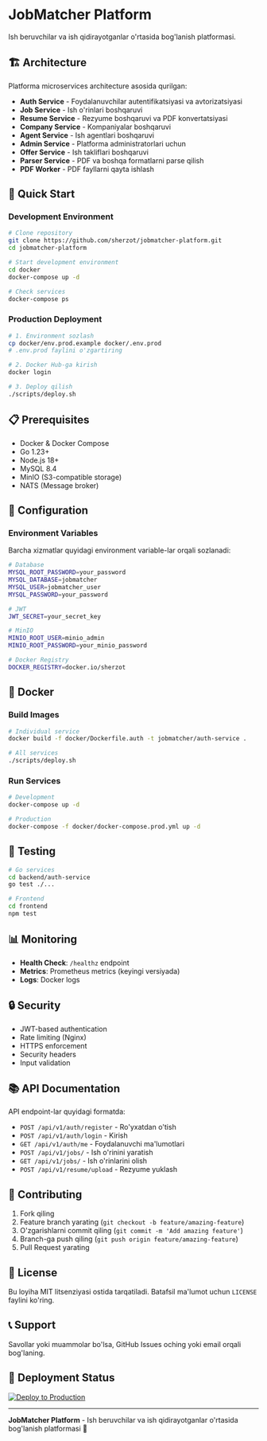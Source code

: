 # JobMatcher Platform

Ish beruvchilar va ish qidirayotganlar o'rtasida bog'lanish platformasi.

## 🏗️ Architecture

Platforma microservices architecture asosida qurilgan:

- **Auth Service** - Foydalanuvchilar autentifikatsiyasi va avtorizatsiyasi
- **Job Service** - Ish o'rinlari boshqaruvi
- **Resume Service** - Rezyume boshqaruvi va PDF konvertatsiyasi
- **Company Service** - Kompaniyalar boshqaruvi
- **Agent Service** - Ish agentlari boshqaruvi
- **Admin Service** - Platforma administratorlari uchun
- **Offer Service** - Ish takliflari boshqaruvi
- **Parser Service** - PDF va boshqa formatlarni parse qilish
- **PDF Worker** - PDF fayllarni qayta ishlash

## 🚀 Quick Start

### Development Environment

```bash
# Clone repository
git clone https://github.com/sherzot/jobmatcher-platform.git
cd jobmatcher-platform

# Start development environment
cd docker
docker-compose up -d

# Check services
docker-compose ps
```

### Production Deployment

```bash
# 1. Environment sozlash
cp docker/env.prod.example docker/.env.prod
# .env.prod faylini o'zgartiring

# 2. Docker Hub-ga kirish
docker login

# 3. Deploy qilish
./scripts/deploy.sh
```

## 📋 Prerequisites

- Docker & Docker Compose
- Go 1.23+
- Node.js 18+
- MySQL 8.4
- MinIO (S3-compatible storage)
- NATS (Message broker)

## 🔧 Configuration

### Environment Variables

Barcha xizmatlar quyidagi environment variable-lar orqali sozlanadi:

```bash
# Database
MYSQL_ROOT_PASSWORD=your_password
MYSQL_DATABASE=jobmatcher
MYSQL_USER=jobmatcher_user
MYSQL_PASSWORD=your_password

# JWT
JWT_SECRET=your_secret_key

# MinIO
MINIO_ROOT_USER=minio_admin
MINIO_ROOT_PASSWORD=your_minio_password

# Docker Registry
DOCKER_REGISTRY=docker.io/sherzot
```

## 🐳 Docker

### Build Images

```bash
# Individual service
docker build -f docker/Dockerfile.auth -t jobmatcher/auth-service .

# All services
./scripts/deploy.sh
```

### Run Services

```bash
# Development
docker-compose up -d

# Production
docker-compose -f docker/docker-compose.prod.yml up -d
```

## 🧪 Testing

```bash
# Go services
cd backend/auth-service
go test ./...

# Frontend
cd frontend
npm test
```

## 📊 Monitoring

- **Health Check**: `/healthz` endpoint
- **Metrics**: Prometheus metrics (keyingi versiyada)
- **Logs**: Docker logs

## 🔒 Security

- JWT-based authentication
- Rate limiting (Nginx)
- HTTPS enforcement
- Security headers
- Input validation

## 📚 API Documentation

API endpoint-lar quyidagi formatda:

- `POST /api/v1/auth/register` - Ro'yxatdan o'tish
- `POST /api/v1/auth/login` - Kirish
- `GET /api/v1/auth/me` - Foydalanuvchi ma'lumotlari
- `POST /api/v1/jobs/` - Ish o'rinini yaratish
- `GET /api/v1/jobs/` - Ish o'rinlarini olish
- `POST /api/v1/resume/upload` - Rezyume yuklash

## 🤝 Contributing

1. Fork qiling
2. Feature branch yarating (`git checkout -b feature/amazing-feature`)
3. O'zgarishlarni commit qiling (`git commit -m 'Add amazing feature'`)
4. Branch-ga push qiling (`git push origin feature/amazing-feature`)
5. Pull Request yarating

## 📄 License

Bu loyiha MIT litsenziyasi ostida tarqatiladi. Batafsil ma'lumot uchun `LICENSE` faylini ko'ring.

## 📞 Support

Savollar yoki muammolar bo'lsa, GitHub Issues oching yoki email orqali bog'laning.

## 🚀 Deployment Status

[![Deploy to Production](https://github.com/sherzot/jobmatcher-platform/actions/workflows/deploy.yml/badge.svg)](https://github.com/sherzot/jobmatcher-platform/actions/workflows/deploy.yml)

---

**JobMatcher Platform** - Ish beruvchilar va ish qidirayotganlar o'rtasida bog'lanish platformasi 🚀
